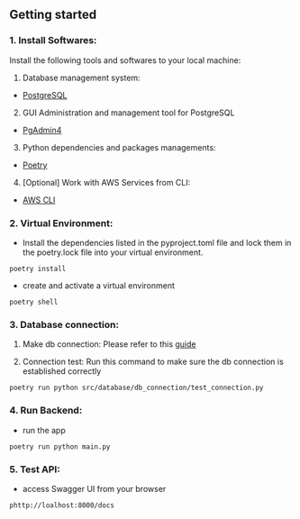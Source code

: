 ## Getting started

### 1. Install Softwares:

Install the following tools and softwares to your local machine:

1. Database management system:
   
+ [PostgreSQL](https://www.postgresql.org/download/)

2. GUI Administration and management tool for PostgreSQL

+ [PgAdmin4](https://www.postgresql.org/download/)

3. Python dependencies and packages managements:

+ [Poetry](https://python-poetry.org/docs/)

4. [Optional] Work with AWS Services from CLI:

+ [AWS CLI](https://docs.aws.amazon.com/cli/latest/userguide/cli-chap-getting-started.html)

### 2. Virtual Environment:

+ Install the dependencies listed in the pyproject.toml file and lock them in the poetry.lock file into your virtual environment.

```
poetry install
```

+  create and activate a virtual environment

```
poetry shell
```


### 3. Database connection:

1. Make db connection:
Please refer to this [guide](https://github.com/LouisAnhTran/all-ai-platform-capstone-backend/blob/main/documentation/database_connection_guide.pdf)

3. Connection test:
Run this command to make sure the db connection is established correctly
```
poetry run python src/database/db_connection/test_connection.py
```

### 4. Run Backend:

+ run the app

```
poetry run python main.py
```

### 5. Test API:

+ access Swagger UI from your browser

```
phttp://loalhost:8000/docs
```
